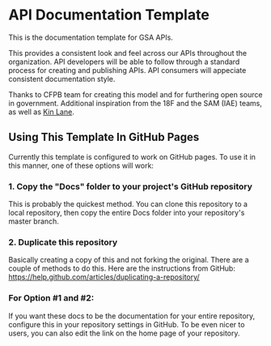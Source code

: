 API Documentation Template
====================

This is the documentation template for GSA APIs.

This provides a consistent look and feel across our APIs throughout the organization.  API developers will be able to follow through a standard process for creating and publishing APIs.  API consumers will appeciate consistent documentation style.

Thanks to CFPB team for creating this model and for furthering open source in government.  Additional inspiration from the 18F and the SAM (IAE) teams, as well as [Kin Lane](https://apievangelist.com/).

## Using This Template In GitHub Pages
Currently this template is configured to work on GitHub pages. To use it in this manner, one of these options will work:

### 1. Copy the "Docs" folder to your project's GitHub repository
This is probably the quickest method. You can clone this repository to a local repository, then copy the entire Docs folder into your repository's master branch. 

### 2. Duplicate this repository
Basically creating a copy of this and not forking the original. There are a couple of methods to do this. Here are the instructions from GitHub: https://help.github.com/articles/duplicating-a-repository/

### For Option #1 and #2:

If you want these docs to be the documentation for your entire repository, configure this in your repository settings in GitHub. To be even nicer to users, you can also edit the link on the home page of your repository.
